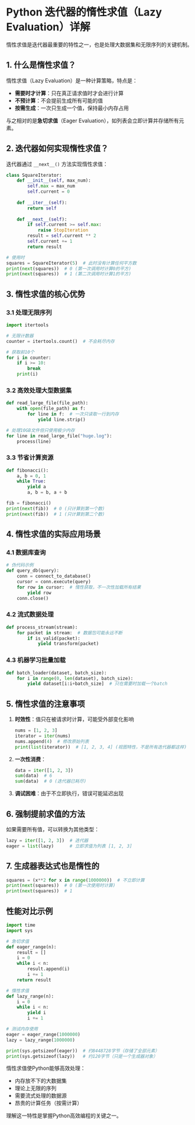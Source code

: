 # Python 迭代器的惰性求值（Lazy Evaluation）详解

惰性求值是迭代器最重要的特性之一，也是处理大数据集和无限序列的关键机制。

## 1. 什么是惰性求值？

惰性求值（Lazy Evaluation）是一种计算策略，特点是：
- **需要时才计算**：只在真正请求值时才会进行计算
- **不预计算**：不会提前生成所有可能的值
- **按需生成**：一次只生成一个值，保持最小内存占用

与之相对的是**急切求值**（Eager Evaluation），如列表会立即计算并存储所有元素。

## 2. 迭代器如何实现惰性求值？

迭代器通过 `__next__()` 方法实现惰性求值：

```python
class SquareIterator:
    def __init__(self, max_num):
        self.max = max_num
        self.current = 0
    
    def __iter__(self):
        return self
    
    def __next__(self):
        if self.current >= self.max:
            raise StopIteration
        result = self.current ** 2
        self.current += 1
        return result

# 使用时
squares = SquareIterator(5)  # 此时没有计算任何平方数
print(next(squares))  # 0 (第一次调用时计算0的平方)
print(next(squares))  # 1 (第二次调用时计算1的平方)
```

## 3. 惰性求值的核心优势

### 3.1 处理无限序列

```python
import itertools

# 无限计数器
counter = itertools.count()  # 不会耗尽内存

# 获取前10个
for i in counter:
    if i >= 10:
        break
    print(i)
```

### 3.2 高效处理大型数据集

```python
def read_large_file(file_path):
    with open(file_path) as f:
        for line in f:  # 一次只读取一行到内存
            yield line.strip()

# 处理10GB文件但只使用极少内存
for line in read_large_file("huge.log"):
    process(line)
```

### 3.3 节省计算资源

```python
def fibonacci():
    a, b = 0, 1
    while True:
        yield a
        a, b = b, a + b

fib = fibonacci()
print(next(fib))  # 0 (只计算到第一个数)
print(next(fib))  # 1 (只计算到第二个数)
```

## 4. 惰性求值的实际应用场景

### 4.1 数据库查询

```python
# 伪代码示例
def query_db(query):
    conn = connect_to_database()
    cursor = conn.execute(query)
    for row in cursor:  # 惰性获取，不一次性加载所有结果
        yield row
    conn.close()
```

### 4.2 流式数据处理

```python
def process_stream(stream):
    for packet in stream:  # 数据包可能永远不断
        if is_valid(packet):
            yield transform(packet)
```

### 4.3 机器学习批量加载

```python
def batch_loader(dataset, batch_size):
    for i in range(0, len(dataset), batch_size):
        yield dataset[i:i+batch_size]  # 只在需要时加载一个batch
```

## 5. 惰性求值的注意事项

1. **时效性**：值只在被请求时计算，可能受外部变化影响
   ```python
   nums = [1, 2, 3]
   iterator = iter(nums)
   nums.append(4)  # 修改原始列表
   print(list(iterator))  # [1, 2, 3, 4] (视图特性，不是所有迭代器都这样)
   ```

2. **一次性消费**：
   ```python
   data = iter([1, 2, 3])
   sum(data)  # 6
   sum(data)  # 0 (迭代器已耗尽)
   ```

3. **调试困难**：由于不立即执行，错误可能延迟出现

## 6. 强制提前求值的方法

如果需要所有值，可以转换为其他类型：

```python
lazy = iter([1, 2, 3])  # 迭代器
eager = list(lazy)      # 立即求值为列表 [1, 2, 3]
```

## 7. 生成器表达式也是惰性的

```python
squares = (x**2 for x in range(1000000))  # 不立即计算
print(next(squares))  # 0 (第一次使用时计算)
print(next(squares))  # 1
```

## 性能对比示例

```python
import time
import sys

# 急切求值
def eager_range(n):
    result = []
    i = 0
    while i < n:
        result.append(i)
        i += 1
    return result

# 惰性求值
def lazy_range(n):
    i = 0
    while i < n:
        yield i
        i += 1

# 测试内存使用
eager = eager_range(1000000)
lazy = lazy_range(1000000)

print(sys.getsizeof(eager))  # 约8448728字节（存储了全部元素）
print(sys.getsizeof(lazy))   # 约120字节（只是一个生成器对象）
```

惰性求值使Python能够高效处理：
- 内存放不下的大数据集
- 理论上无限的序列
- 需要流式处理的数据源
- 昂贵的计算任务（按需计算）

理解这一特性是掌握Python高效编程的关键之一。